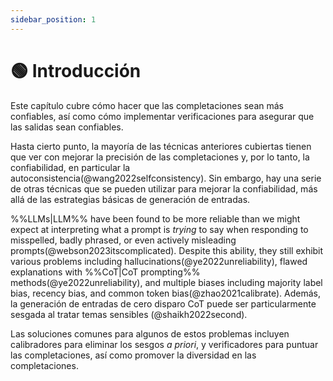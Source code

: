 ```yaml
---
sidebar_position: 1
---
```


# 🟢 Introducción

Este capítulo cubre cómo hacer que las completaciones sean más confiables, así como cómo implementar verificaciones para asegurar que las salidas sean confiables.

Hasta cierto punto, la mayoría de las técnicas anteriores cubiertas tienen que ver con mejorar la precisión de las completaciones y, por lo tanto, la confiabilidad, en particular la autoconsistencia(@wang2022selfconsistency). Sin embargo, hay una serie de otras técnicas que se pueden utilizar para mejorar la confiabilidad, más allá de las estrategias básicas de generación de entradas.

%%LLMs|LLM%% have been found to be more reliable than we might expect at interpreting what a prompt is *trying* to say when responding to misspelled, badly phrased, or even actively misleading prompts(@webson2023itscomplicated). Despite this ability, they still exhibit various problems including hallucinations(@ye2022unreliability), flawed explanations with %%CoT|CoT prompting%% methods(@ye2022unreliability), and multiple biases including majority label bias, recency bias, and common token bias(@zhao2021calibrate). Además, la generación de entradas de cero disparo CoT puede ser particularmente sesgada al tratar temas sensibles (@shaikh2022second).

Las soluciones comunes para algunos de estos problemas incluyen calibradores para eliminar los sesgos _a priori_, y verificadores para puntuar las completaciones, así como promover la diversidad en las completaciones.
